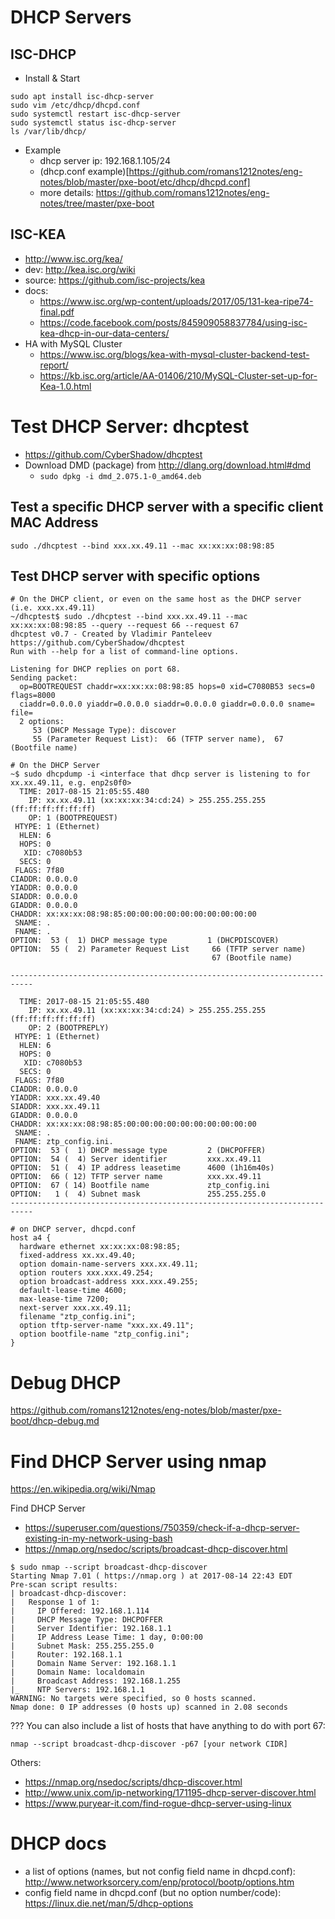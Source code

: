 # DHCP Servers

## ISC-DHCP
* Install & Start
```
sudo apt install isc-dhcp-server
sudo vim /etc/dhcp/dhcpd.conf
sudo systemctl restart isc-dhcp-server
sudo systemctl status isc-dhcp-server
ls /var/lib/dhcp/
```
* Example
  * dhcp server ip: 192.168.1.105/24
  * (dhcp.conf example)[https://github.com/romans1212notes/eng-notes/blob/master/pxe-boot/etc/dhcp/dhcpd.conf]
  * more details: https://github.com/romans1212notes/eng-notes/tree/master/pxe-boot


## ISC-KEA
* http://www.isc.org/kea/
* dev: http://kea.isc.org/wiki
* source: https://github.com/isc-projects/kea
* docs:
  * https://www.isc.org/wp-content/uploads/2017/05/131-kea-ripe74-final.pdf
  * https://code.facebook.com/posts/845909058837784/using-isc-kea-dhcp-in-our-data-centers/
* HA with MySQL Cluster
  * https://www.isc.org/blogs/kea-with-mysql-cluster-backend-test-report/
  * https://kb.isc.org/article/AA-01406/210/MySQL-Cluster-set-up-for-Kea-1.0.html
  
  
# Test DHCP Server: dhcptest
* https://github.com/CyberShadow/dhcptest
* Download DMD (package) from http://dlang.org/download.html#dmd
  * ```sudo dpkg -i dmd_2.075.1-0_amd64.deb```

## Test a specific DHCP server with a specific client MAC Address
```
sudo ./dhcptest --bind xxx.xx.49.11 --mac xx:xx:xx:08:98:85
```

## Test DHCP server with specific options
```
# On the DHCP client, or even on the same host as the DHCP server (i.e. xxx.xx.49.11)
~/dhcptest$ sudo ./dhcptest --bind xxx.xx.49.11 --mac xx:xx:xx:08:98:85 --query --request 66 --request 67
dhcptest v0.7 - Created by Vladimir Panteleev
https://github.com/CyberShadow/dhcptest
Run with --help for a list of command-line options.

Listening for DHCP replies on port 68.
Sending packet:
  op=BOOTREQUEST chaddr=xx:xx:xx:08:98:85 hops=0 xid=C7080B53 secs=0 flags=8000
  ciaddr=0.0.0.0 yiaddr=0.0.0.0 siaddr=0.0.0.0 giaddr=0.0.0.0 sname= file=
  2 options:
     53 (DHCP Message Type): discover
     55 (Parameter Request List):  66 (TFTP server name),  67 (Bootfile name)
```

```
# On the DHCP Server
~$ sudo dhcpdump -i <interface that dhcp server is listening to for xx.xx.49.11, e.g. enp2s0f0>
  TIME: 2017-08-15 21:05:55.480
    IP: xx.xx.49.11 (xx:xx:xx:34:cd:24) > 255.255.255.255 (ff:ff:ff:ff:ff:ff)
    OP: 1 (BOOTPREQUEST)
 HTYPE: 1 (Ethernet)
  HLEN: 6
  HOPS: 0
   XID: c7080b53
  SECS: 0
 FLAGS: 7f80
CIADDR: 0.0.0.0
YIADDR: 0.0.0.0
SIADDR: 0.0.0.0
GIADDR: 0.0.0.0
CHADDR: xx:xx:xx:08:98:85:00:00:00:00:00:00:00:00:00:00
 SNAME: .
 FNAME: .
OPTION:  53 (  1) DHCP message type         1 (DHCPDISCOVER)
OPTION:  55 (  2) Parameter Request List     66 (TFTP server name)
                                             67 (Bootfile name)

---------------------------------------------------------------------------

  TIME: 2017-08-15 21:05:55.480
    IP: xx.xx.49.11 (xx:xx:xx:34:cd:24) > 255.255.255.255 (ff:ff:ff:ff:ff:ff)
    OP: 2 (BOOTPREPLY)
 HTYPE: 1 (Ethernet)
  HLEN: 6
  HOPS: 0
   XID: c7080b53
  SECS: 0
 FLAGS: 7f80
CIADDR: 0.0.0.0
YIADDR: xxx.xx.49.40
SIADDR: xxx.xx.49.11
GIADDR: 0.0.0.0
CHADDR: xx:xx:xx:08:98:85:00:00:00:00:00:00:00:00:00:00
 SNAME: .
 FNAME: ztp_config.ini.
OPTION:  53 (  1) DHCP message type         2 (DHCPOFFER)
OPTION:  54 (  4) Server identifier         xxx.xx.49.11
OPTION:  51 (  4) IP address leasetime      4600 (1h16m40s)
OPTION:  66 ( 12) TFTP server name          xxx.xx.49.11
OPTION:  67 ( 14) Bootfile name             ztp_config.ini
OPTION:   1 (  4) Subnet mask               255.255.255.0
---------------------------------------------------------------------------
```

```
# on DHCP server, dhcpd.conf
host a4 {
  hardware ethernet xx:xx:xx:08:98:85;
  fixed-address xx.xx.49.40;
  option domain-name-servers xxx.xx.49.11;
  option routers xxx.xxx.49.254;
  option broadcast-address xxx.xxx.49.255;
  default-lease-time 4600;
  max-lease-time 7200;
  next-server xxx.xx.49.11;
  filename "ztp_config.ini";
  option tftp-server-name "xxx.xx.49.11";
  option bootfile-name "ztp_config.ini";
}
```

# Debug DHCP
https://github.com/romans1212notes/eng-notes/blob/master/pxe-boot/dhcp-debug.md

# Find DHCP Server using nmap
https://en.wikipedia.org/wiki/Nmap

Find DHCP Server
* https://superuser.com/questions/750359/check-if-a-dhcp-server-existing-in-my-network-using-bash
* https://nmap.org/nsedoc/scripts/broadcast-dhcp-discover.html
```
$ sudo nmap --script broadcast-dhcp-discover
Starting Nmap 7.01 ( https://nmap.org ) at 2017-08-14 22:43 EDT
Pre-scan script results:
| broadcast-dhcp-discover:
|   Response 1 of 1:
|     IP Offered: 192.168.1.114
|     DHCP Message Type: DHCPOFFER
|     Server Identifier: 192.168.1.1
|     IP Address Lease Time: 1 day, 0:00:00
|     Subnet Mask: 255.255.255.0
|     Router: 192.168.1.1
|     Domain Name Server: 192.168.1.1
|     Domain Name: localdomain
|     Broadcast Address: 192.168.1.255
|_    NTP Servers: 192.168.1.1
WARNING: No targets were specified, so 0 hosts scanned.
Nmap done: 0 IP addresses (0 hosts up) scanned in 2.08 seconds
```

??? You can also include a list of hosts that have anything to do with port 67:
```
nmap --script broadcast-dhcp-discover -p67 [your network CIDR]
```
Others:
* https://nmap.org/nsedoc/scripts/dhcp-discover.html
* http://www.unix.com/ip-networking/171195-dhcp-server-discover.html
* https://www.puryear-it.com/find-rogue-dhcp-server-using-linux

# DHCP docs
* a list of options (names, but not config field name in dhcpd.conf):  http://www.networksorcery.com/enp/protocol/bootp/options.htm
* config field name in dhcpd.conf (but no option number/code): https://linux.die.net/man/5/dhcp-options
